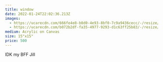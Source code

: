 ```yaml
---
title: window
date: 2022-01-24T22:02:36.213Z
images:
  - https://ucarecdn.com/666fe4e8-b0d0-4e93-8bf0-7c9a9436cecc/-/resize/400x/
  - https://ucarecdn.com/b072b2df-fa35-4977-9293-d1c63ff25b83/-/resize/400x/
medium: Acrylic on Canvas
size: 15"x15"
price: 500
---
```


IDK my BFF Jill
